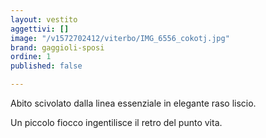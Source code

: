 ```yaml
---
layout: vestito
aggettivi: []
image: "/v1572702412/viterbo/IMG_6556_cokotj.jpg"
brand: gaggioli-sposi
ordine: 1
published: false

---
```

Abito scivolato dalla linea essenziale in elegante raso liscio.

Un piccolo fiocco ingentilisce il retro del punto vita.